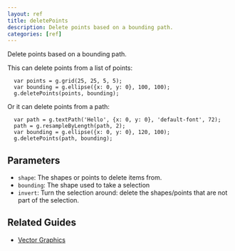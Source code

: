 ```yaml
---
layout: ref
title: deletePoints
description: Delete points based on a bounding path.
categories: [ref]
---
```

Delete points based on a bounding path.

This can delete points from a list of points:

      var points = g.grid(25, 25, 5, 5);
      var bounding = g.ellipse({x: 0, y: 0}, 100, 100);
      g.deletePoints(points, bounding);

Or it can delete points from a path:

      var path = g.textPath('Hello', {x: 0, y: 0}, 'default-font', 72);
      path = g.resampleByLength(path, 2);
      var bounding = g.ellipse({x: 0, y: 0}, 120, 100);
      g.deletePoints(path, bounding);

## Parameters
- `shape`: The shapes or points to delete items from.
- `bounding`: The shape used to take a selection
- `invert`: Turn the selection around: delete the shapes/points that are not part of the selection.

## Related Guides
- [Vector Graphics](/guide/vector.html)

